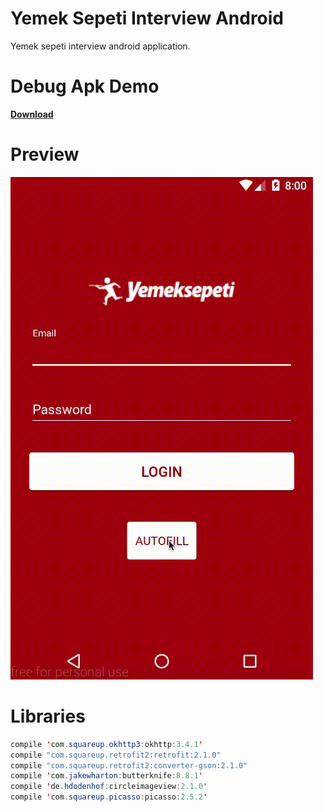 # Yemek Sepeti Interview Android

Yemek sepeti interview android application.

# Debug Apk Demo

**[Download](https://github.com/farukyavuz/yemek-sepeti-interview-android/raw/master/apk/app-debug.apk)**

# Preview

![preview](https://github.com/farukyavuz/yemek-sepeti-interview-android/blob/master/screenshot/preview.gif)

# Libraries

```java
compile 'com.squareup.okhttp3:okhttp:3.4.1'
compile "com.squareup.retrofit2:retrofit:2.1.0"
compile "com.squareup.retrofit2:converter-gson:2.1.0"
compile 'com.jakewharton:butterknife:8.8.1'
compile 'de.hdodenhof:circleimageview:2.1.0'
compile 'com.squareup.picasso:picasso:2.5.2'
```